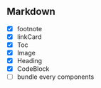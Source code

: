 ## Markdown

- [x] footnote
- [x] linkCard
- [x] Toc
- [x] Image
- [x] Heading
- [x] CodeBlock
- [ ] bundle every components
